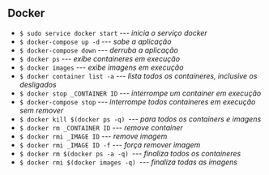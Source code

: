 ## Docker

- `$ sudo service docker start` --- _inicia o serviço docker_
- `$ docker-compose up -d` --- _sobe a aplicação_
- `$ docker-compose down` --- _derruba a aplicação_
- `$ docker ps` --- _exibe containeres em execução_
- `$ docker images` --- _exibe imagens em execução_
- `$ docker container list -a` --- _lista todos os containeres, inclusive os desligados_
- `$ docker stop _CONTAINER ID` --- _interrompe um container em execução_
- `$ docker-compose stop` --- _interrompe todos containeres em execução sem remover_
- `$ docker kill $(docker ps -q) `--- _para todos os containers e imagens_
- `$ docker rm _CONTAINER ID` --- _remove container_
- `$ docker rmi _IMAGE ID` --- _remove imagem_
- `$ docker rmi _IMAGE ID -f` --- _força remover imagem_
- `$ docker rm $(docker ps -a -q) `--- _finaliza todos os containeres_
- `$ docker rmi $(docker images -q) `--- _finaliza todas as imagens_
